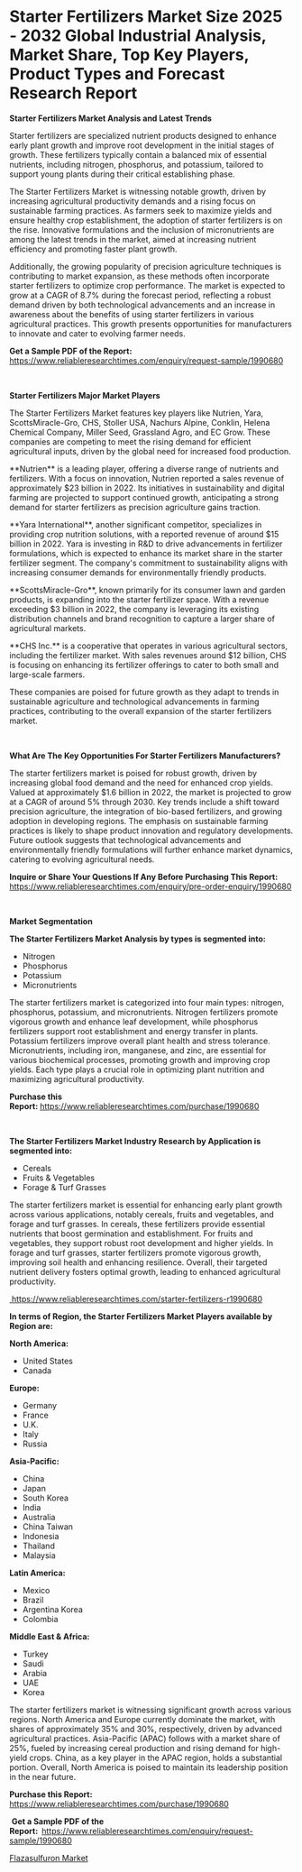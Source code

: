 <p><h1>Starter Fertilizers Market Size 2025 - 2032 Global Industrial Analysis, Market Share, Top Key Players, Product Types and Forecast Research Report</h1></p><p><strong>Starter Fertilizers Market Analysis and Latest Trends</strong></p>
<p><p>Starter fertilizers are specialized nutrient products designed to enhance early plant growth and improve root development in the initial stages of growth. These fertilizers typically contain a balanced mix of essential nutrients, including nitrogen, phosphorus, and potassium, tailored to support young plants during their critical establishing phase.</p><p>The Starter Fertilizers Market is witnessing notable growth, driven by increasing agricultural productivity demands and a rising focus on sustainable farming practices. As farmers seek to maximize yields and ensure healthy crop establishment, the adoption of starter fertilizers is on the rise. Innovative formulations and the inclusion of micronutrients are among the latest trends in the market, aimed at increasing nutrient efficiency and promoting faster plant growth.</p><p>Additionally, the growing popularity of precision agriculture techniques is contributing to market expansion, as these methods often incorporate starter fertilizers to optimize crop performance. The market is expected to grow at a CAGR of 8.7% during the forecast period, reflecting a robust demand driven by both technological advancements and an increase in awareness about the benefits of using starter fertilizers in various agricultural practices. This growth presents opportunities for manufacturers to innovate and cater to evolving farmer needs.</p></p>
<p><strong>Get a Sample PDF of the Report:&nbsp;</strong> <a href="https://www.reliableresearchtimes.com/enquiry/request-sample/1990680?utm_campaign=3311&utm_medium=2&utm_source=Github&utm_content=ia&utm_term=30032025&utm_id=starter-fertilizers">https://www.reliableresearchtimes.com/enquiry/request-sample/1990680</a></p>
<p>&nbsp;</p>
<p><strong>Starter Fertilizers Major Market Players</strong></p>
<p><p>The Starter Fertilizers Market features key players like Nutrien, Yara, ScottsMiracle-Gro, CHS, Stoller USA, Nachurs Alpine, Conklin, Helena Chemical Company, Miller Seed, Grassland Agro, and EC Grow. These companies are competing to meet the rising demand for efficient agricultural inputs, driven by the global need for increased food production.</p><p>**Nutrien** is a leading player, offering a diverse range of nutrients and fertilizers. With a focus on innovation, Nutrien reported a sales revenue of approximately $23 billion in 2022. Its initiatives in sustainability and digital farming are projected to support continued growth, anticipating a strong demand for starter fertilizers as precision agriculture gains traction.</p><p>**Yara International**, another significant competitor, specializes in providing crop nutrition solutions, with a reported revenue of around $15 billion in 2022. Yara is investing in R&D to drive advancements in fertilizer formulations, which is expected to enhance its market share in the starter fertilizer segment. The company's commitment to sustainability aligns with increasing consumer demands for environmentally friendly products.</p><p>**ScottsMiracle-Gro**, known primarily for its consumer lawn and garden products, is expanding into the starter fertilizer space. With a revenue exceeding $3 billion in 2022, the company is leveraging its existing distribution channels and brand recognition to capture a larger share of agricultural markets.</p><p>**CHS Inc.** is a cooperative that operates in various agricultural sectors, including the fertilizer market. With sales revenues around $12 billion, CHS is focusing on enhancing its fertilizer offerings to cater to both small and large-scale farmers.</p><p>These companies are poised for future growth as they adapt to trends in sustainable agriculture and technological advancements in farming practices, contributing to the overall expansion of the starter fertilizers market.</p></p>
<p>&nbsp;</p>
<p><strong>What Are The Key Opportunities For Starter Fertilizers Manufacturers?</strong></p>
<p><p>The starter fertilizers market is poised for robust growth, driven by increasing global food demand and the need for enhanced crop yields. Valued at approximately $1.6 billion in 2022, the market is projected to grow at a CAGR of around 5% through 2030. Key trends include a shift toward precision agriculture, the integration of bio-based fertilizers, and growing adoption in developing regions. The emphasis on sustainable farming practices is likely to shape product innovation and regulatory developments. Future outlook suggests that technological advancements and environmentally friendly formulations will further enhance market dynamics, catering to evolving agricultural needs.</p></p>
<p><strong>Inquire or Share Your Questions If Any Before Purchasing This Report:</strong> <a href="https://www.reliableresearchtimes.com/enquiry/pre-order-enquiry/1990680?utm_campaign=3311&utm_medium=2&utm_source=Github&utm_content=ia&utm_term=30032025&utm_id=starter-fertilizers">https://www.reliableresearchtimes.com/enquiry/pre-order-enquiry/1990680</a></p>
<p>&nbsp;</p>
<p><strong>Market Segmentation</strong></p>
<p><strong>The Starter Fertilizers Market Analysis by types is segmented into:</strong></p>
<p><ul><li>Nitrogen</li><li>Phosphorus</li><li>Potassium</li><li>Micronutrients</li></ul></p>
<p><p>The starter fertilizers market is categorized into four main types: nitrogen, phosphorus, potassium, and micronutrients. Nitrogen fertilizers promote vigorous growth and enhance leaf development, while phosphorus fertilizers support root establishment and energy transfer in plants. Potassium fertilizers improve overall plant health and stress tolerance. Micronutrients, including iron, manganese, and zinc, are essential for various biochemical processes, promoting growth and improving crop yields. Each type plays a crucial role in optimizing plant nutrition and maximizing agricultural productivity.</p></p>
<p><strong>Purchase this Report:&nbsp;</strong><a href="https://www.reliableresearchtimes.com/purchase/1990680?utm_campaign=3311&utm_medium=2&utm_source=Github&utm_content=ia&utm_term=30032025&utm_id=starter-fertilizers">https://www.reliableresearchtimes.com/purchase/1990680</a></p>
<p>&nbsp;</p>
<p><strong>The Starter Fertilizers Market Industry Research by Application is segmented into:</strong></p>
<p><ul><li>Cereals</li><li>Fruits & Vegetables</li><li>Forage & Turf Grasses</li></ul></p>
<p><p>The starter fertilizers market is essential for enhancing early plant growth across various applications, notably cereals, fruits and vegetables, and forage and turf grasses. In cereals, these fertilizers provide essential nutrients that boost germination and establishment. For fruits and vegetables, they support robust root development and higher yields. In forage and turf grasses, starter fertilizers promote vigorous growth, improving soil health and enhancing resilience. Overall, their targeted nutrient delivery fosters optimal growth, leading to enhanced agricultural productivity.</p></p>
<p><a href="https://www.reliableresearchtimes.com/starter-fertilizers-r1990680?utm_campaign=3311&utm_medium=2&utm_source=Github&utm_content=ia&utm_term=30032025&utm_id=starter-fertilizers">&nbsp;https://www.reliableresearchtimes.com/starter-fertilizers-r1990680</a></p>
<p><strong>In terms of Region, the Starter Fertilizers Market Players available by Region are:</strong></p>
<p>
    <p> <strong> North America: </strong>
        <ul>
            <li>United States</li>
            <li>Canada</li>
        </ul>
        </p> 
    <p> <strong> Europe: </strong>
        <ul>
            <li>Germany</li>
            <li>France</li>
            <li>U.K.</li>
            <li>Italy</li>
            <li>Russia</li>
        </ul>
        </p> 
    <p> <strong> Asia-Pacific: </strong>
        <ul>
            <li>China</li>
            <li>Japan</li>
            <li>South Korea</li>
            <li>India</li>
            <li>Australia</li>
            <li>China Taiwan</li>
            <li>Indonesia</li>
            <li>Thailand</li>
            <li>Malaysia</li>
        </ul>
        </p> 
    <p> <strong> Latin America: </strong>
        <ul>
            <li>Mexico</li>
            <li>Brazil</li>
            <li>Argentina Korea</li>
            <li>Colombia</li>
        </ul>
        </p> 
    <p> <strong> Middle East & Africa: </strong>
        <ul>
            <li>Turkey</li>
            <li>Saudi</li>
            <li>Arabia</li>
            <li>UAE</li>
            <li>Korea</li>
        </ul>
    </p>
    </p>
<p><p>The starter fertilizers market is witnessing significant growth across various regions. North America and Europe currently dominate the market, with shares of approximately 35% and 30%, respectively, driven by advanced agricultural practices. Asia-Pacific (APAC) follows with a market share of 25%, fueled by increasing cereal production and rising demand for high-yield crops. China, as a key player in the APAC region, holds a substantial portion. Overall, North America is poised to maintain its leadership position in the near future.</p></p>
<p><strong>Purchase this Report: </strong><a href="https://www.reliableresearchtimes.com/purchase/1990680?utm_campaign=3311&utm_medium=2&utm_source=Github&utm_content=ia&utm_term=30032025&utm_id=starter-fertilizers">https://www.reliableresearchtimes.com/purchase/1990680</a></p>
<p>&nbsp;<strong>Get a Sample PDF of the Report:&nbsp;&nbsp;</strong><a href="https://www.reliableresearchtimes.com/enquiry/request-sample/1990680?utm_campaign=3311&utm_medium=2&utm_source=Github&utm_content=ia&utm_term=30032025&utm_id=starter-fertilizers">https://www.reliableresearchtimes.com/enquiry/request-sample/1990680</a></p>
<p><strong></strong></p>
<p><p><a href="https://github.com/kmettjanksj7/Market-Research-Report-List-1/blob/main/flazasulfuron-market.md?utm_campaign=3311&utm_medium=2&utm_source=Github&utm_content=ia&utm_term=30032025&utm_id=starter-fertilizers">Flazasulfuron Market</a></p></p>